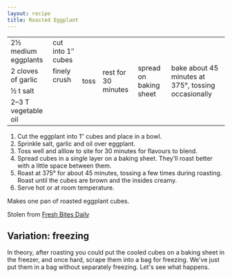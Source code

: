 ```yaml
---
layout: recipe
title: Roasted Eggplant
---
```

<table>
<tr>
  <td>2&frac12; medium eggplants</td>
  <td>cut into 1&Prime; cubes</td>
  <td rowspan="4">toss</td>
  <td rowspan="4">rest for 30 minutes</td>
  <td rowspan="4">spread on baking sheet</td>
  <td rowspan="4">bake about 45 minutes at 375&deg;, tossing occasionally</td>
</tr>
<tr>
  <td>2 cloves of garlic</td>
  <td>finely crush</td>
</tr>
<tr>
  <td>&frac12; t salt</td>
  <td rowspan="2" class="righthide">&nbsp;</td>
</tr>
<tr>
  <td>2&ndash;3 T vegetable oil</td>
</tr>
</table>

1. Cut the eggplant into 1&Prime; cubes and place in a bowl.
1. Sprinkle salt, garlic and oil over eggplant.
1. Toss well and alllow to site for 30 minutes for flavours to blend.
1. Spread cubes in a single layer on a baking sheet. They'll roast better with a little space between them.
1. Roast at 375&deg; for about 45 minutes, tossing a few times during roasting. Roast until the cubes are brown and the insides creamy.
1. Serve hot or at room temperature.

<p>Makes one pan of roasted eggplant cubes.</p>
<p class="confession">Stolen from <a href="http://www.freshbitesdaily.com/roasted-eggplant/">Fresh Bites Daily</a></p>
<div class="variation">

<h2>Variation: freezing</h2>
<p>In theory, after roasting you could put the cooled cubes on a baking sheet in the freezer, and once hard, scrape them into a bag for freezing.
  We've just put them in a bag without separately freezing. Let's see what happens.</p>
</div>
